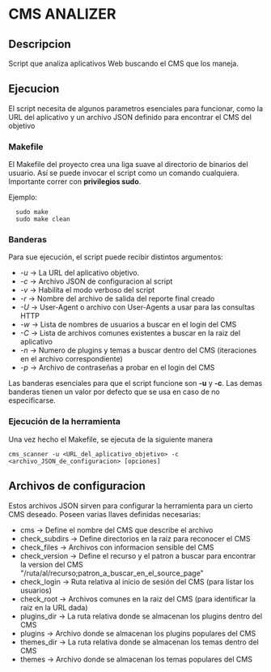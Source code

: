 # CMS ANALIZER  

## Descripcion
Script que analiza aplicativos Web buscando el CMS que los maneja.

## Ejecucion
El script necesita de algunos parametros esenciales para funcionar, como la URL del aplicativo
y un archivo JSON definido para encontrar el CMS del objetivo

### Makefile
El Makefile del proyecto crea una liga suave al directorio de binarios del usuario.
Así se puede invocar el script como un comando cualquiera.
Importante correr con **privilegios sudo**.

Ejemplo:

```
  sudo make
  sudo make clean
```

### Banderas
Para sue ejecución, el script puede recibir distintos argumentos:

* _-u_ -> La URL del aplicativo objetivo.
* _-c_ -> Archivo JSON de configuracion al script
* _-v_ -> Habilita el modo verboso del script
* _-r_ -> Nombre del archivo de salida del reporte final creado
* _-U_ -> User-Agent o archivo con User-Agents a usar para las consultas HTTP
* _-w_ -> Lista de nombres de usuarios a buscar en el login del CMS
* _-C_ -> Lista de archivos comunes existentes a buscar en la raiz del aplicativo
* _-n_ -> Numero de plugins y temas a buscar dentro del CMS  (iteraciones en el archivo correspondiente)
* _-p_ -> Archivo de contraseñas a probar en el login del CMS

Las banderas esenciales para que el script funcione son **-u** y **-c**.
Las demas banderas tienen un valor por defecto que se usa en caso de no especificarse.

### Ejecución de la herramienta
Una vez hecho el Makefile, se ejecuta de la siguiente manera
```
cms_scanner -u <URL_del_aplicativo_objetivo> -c <archivo_JSON_de_configuracion> [opciones] 
```

## Archivos de configuracion
Estos archivos JSON sirven para configurar la herramienta para un cierto CMS deseado.
Poseen varias llaves definidas necesarias:
* cms -> Define el nombre del CMS que describe el archivo
* check_subdirs -> Define directorios en la raiz para reconocer el CMS
* check_files -> Archivos con informacion sensible del CMS
* check_version -> Define el recurso y el patron a buscar para encontrar la version del CMS 
                  "/ruta/al/recurso;patron_a_buscar_en_el_source_page"
* check_login -> Ruta relativa al inicio de sesión del CMS (para listar los usuarios)
* check_root -> Archivos comunes en la raiz del CMS (para identificar la raiz en la URL dada)
* plugins_dir -> La ruta relativa donde se almacenan los plugins dentro del CMS
* plugins -> Archivo donde se almacenan los plugins populares del CMS
* themes_dir -> La ruta relativa donde se almacenan los temas dentro del CMS
* themes -> Archivo donde se almacenan los temas populares del CMS

